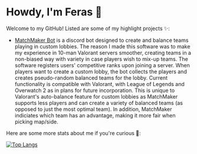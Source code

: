 Howdy, I'm Feras 👋
======

Welcome to my GitHub! Listed are some of my highlight projects ✨:

- [MatchMaker Bot](https://github.com/feraskhemakhem/MatchMaker) is a discord bot designed to create and balance teams playing in custom lobbies. The reason I made this software was to make my experience in 10-man Valorant servers smoother, creating teams in a non-biased way with variety in case players wish to mix-up teams. The software registers users' competitive ranks upon joining a server. When players want to create a custom lobby, the bot collects the players and creates pseudo-random balanced teams for the lobby. Current functionality is compatible with Valorant, with League of Legends and Overwatch 2 as in plans for future incorporation. This is unique to Valorant's auto-balance feature for custom lobbies as MatchMaker supports less players and can create a variety of balanced teams (as opposed to just the most optimal team). In addition, MatchMaker indiciates which team has an advantage, making it more fair when picking map/side.


Here are some more stats about me if you're curious 🤔:

[![Top Langs](https://github-readme-stats.vercel.app/api/top-langs/?username=feraskhemakhem&layout=compact)](https://github.com/feraskhemakhem)

<!--
**feraskhemakhem/feraskhemakhem** is a ✨ _special_ ✨ repository because its `README.md` (this file) appears on your GitHub profile.

Here are some ideas to get you started:

- 🔭 I’m currently working on ...
- 🌱 I’m currently learning ...
- 👯 I’m looking to collaborate on ...
- 🤔 I’m looking for help with ...
- 💬 Ask me about ...
- 📫 How to reach me: ...
- 😄 Pronouns: ...
- ⚡ Fun fact: ...
-->
